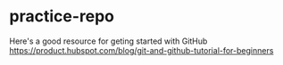 # practice-repo
Here's a good resource for geting started with GitHub
https://product.hubspot.com/blog/git-and-github-tutorial-for-beginners